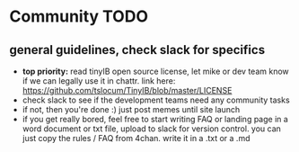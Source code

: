 # Community TODO

## general guidelines, check slack for specifics

- **top priority:** read tinyIB open source license, let mike or dev team know if we can legally use it in chattr. link here:
https://github.com/tslocum/TinyIB/blob/master/LICENSE
- check slack to see if the development teams need any community tasks
- if not, then you're done :) just post memes until site launch
- if you get really bored, feel free to start writing FAQ or landing page in a word document or txt file, upload to slack for version control. you can just copy the rules / FAQ from 4chan. write it in a .txt or a .md
